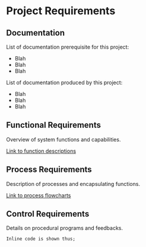 # Project Requirements

## Documentation

List of documentation prerequisite for this project:
- Blah
- Blah
- Blah

List of documentation produced by this project:
- Blah
- Blah
- Blah

## Functional Requirements

Overview of system functions and capabilities.

[Link to function descriptions]()

## Process Requirements

Description of processes and encapsulating functions.

[Link to process flowcharts]()

## Control Requirements

Details on procedural programs and feedbacks.

```
Inline code is shown thus;
```
